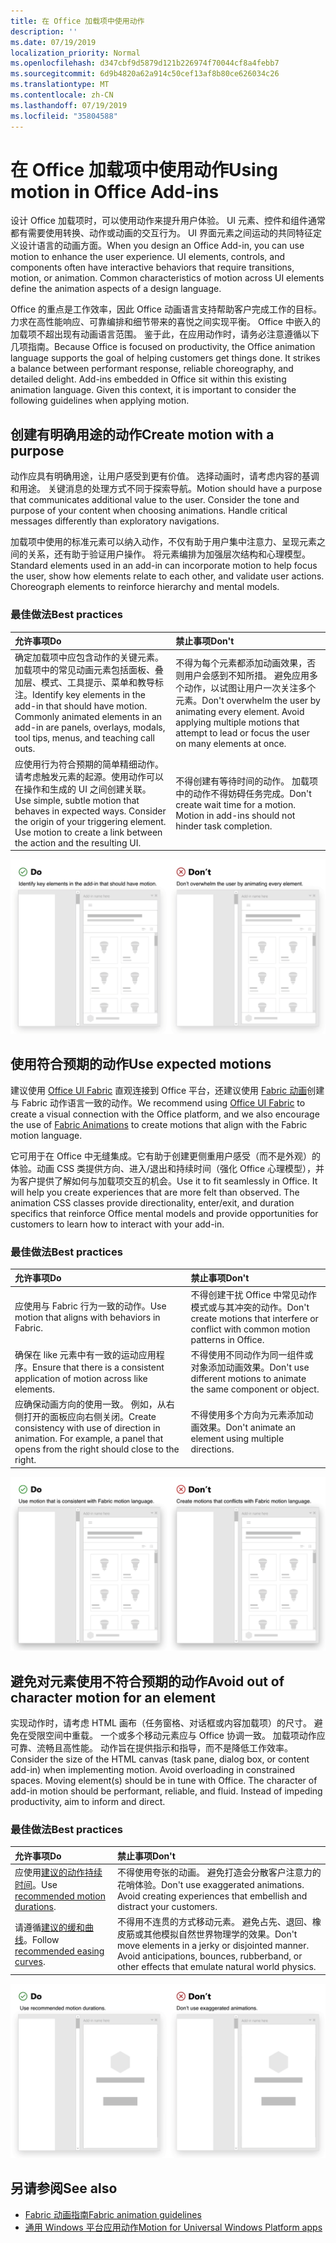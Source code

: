 ```yaml
---
title: 在 Office 加载项中使用动作
description: ''
ms.date: 07/19/2019
localization_priority: Normal
ms.openlocfilehash: d347cbf9d5879d121b226974f70044cf8a4febb7
ms.sourcegitcommit: 6d9b4820a62a914c50cef13af8b80ce626034c26
ms.translationtype: MT
ms.contentlocale: zh-CN
ms.lasthandoff: 07/19/2019
ms.locfileid: "35804588"
---
```

# <a name="using-motion-in-office-add-ins"></a><span data-ttu-id="9eb60-102">在 Office 加载项中使用动作</span><span class="sxs-lookup"><span data-stu-id="9eb60-102">Using motion in Office Add-ins</span></span>

<span data-ttu-id="9eb60-p101">设计 Office 加载项时，可以使用动作来提升用户体验。 UI 元素、控件和组件通常都有需要使用转换、动作或动画的交互行为。 UI 界面元素之间运动的共同特征定义设计语言的动画方面。</span><span class="sxs-lookup"><span data-stu-id="9eb60-p101">When you design an Office Add-in, you can use motion to enhance the user experience. UI elements, controls, and components often have interactive behaviors that require transitions, motion, or animation. Common characteristics of motion across UI elements define the animation aspects of a design language.</span></span>

<span data-ttu-id="9eb60-p102">Office 的重点是工作效率，因此 Office 动画语言支持帮助客户完成工作的目标。 力求在高性能响应、可靠编排和细节带来的喜悦之间实现平衡。 Office 中嵌入的加载项不超出现有动画语言范围。 鉴于此，在应用动作时，请务必注意遵循以下几项指南。</span><span class="sxs-lookup"><span data-stu-id="9eb60-p102">Because Office is focused on productivity, the Office animation language supports the goal of helping customers get things done. It strikes a balance between performant response, reliable choreography, and detailed delight. Add-ins embedded in Office sit within this existing animation language. Given this context, it is important to consider the following guidelines when applying motion.</span></span>


## <a name="create-motion-with-a-purpose"></a><span data-ttu-id="9eb60-110">创建有明确用途的动作</span><span class="sxs-lookup"><span data-stu-id="9eb60-110">Create motion with a purpose</span></span>

<span data-ttu-id="9eb60-p103">动作应具有明确用途，让用户感受到更有价值。 选择动画时，请考虑内容的基调和用途。 关键消息的处理方式不同于探索导航。</span><span class="sxs-lookup"><span data-stu-id="9eb60-p103">Motion should have a purpose that communicates additional value to the user. Consider the tone and purpose of your content when choosing animations. Handle critical messages differently than exploratory navigations.</span></span>

<span data-ttu-id="9eb60-p104">加载项中使用的标准元素可以纳入动作，不仅有助于用户集中注意力、呈现元素之间的关系，还有助于验证用户操作。 将元素编排为加强层次结构和心理模型。</span><span class="sxs-lookup"><span data-stu-id="9eb60-p104">Standard elements used in an add-in can incorporate motion to help focus the user, show how elements relate to each other, and validate user actions. Choreograph elements to reinforce hierarchy and mental models.</span></span>

### <a name="best-practices"></a><span data-ttu-id="9eb60-116">最佳做法</span><span class="sxs-lookup"><span data-stu-id="9eb60-116">Best practices</span></span>

|<span data-ttu-id="9eb60-117">允许事项</span><span class="sxs-lookup"><span data-stu-id="9eb60-117">Do</span></span>|<span data-ttu-id="9eb60-118">禁止事项</span><span class="sxs-lookup"><span data-stu-id="9eb60-118">Don't</span></span>|
|:-----|:-----|
|<span data-ttu-id="9eb60-p105">确定加载项中应包含动作的关键元素。 加载项中的常见动画元素包括面板、叠加层、模式、工具提示、菜单和教导标注。</span><span class="sxs-lookup"><span data-stu-id="9eb60-p105">Identify key elements in the add-in that should have motion. Commonly animated elements in an add-in are panels, overlays, modals, tool tips, menus, and teaching call outs.</span></span>| <span data-ttu-id="9eb60-p106">不得为每个元素都添加动画效果，否则用户会感到不知所措。 避免应用多个动作，以试图让用户一次关注多个元素。</span><span class="sxs-lookup"><span data-stu-id="9eb60-p106">Don't overwhelm the user by animating every element. Avoid applying multiple motions that attempt to lead or focus the user on many elements at once.</span></span> |
|<span data-ttu-id="9eb60-p107">应使用行为符合预期的简单精细动作。请考虑触发元素的起源。使用动作可以在操作和生成的 UI 之间创建关联。</span><span class="sxs-lookup"><span data-stu-id="9eb60-p107">Use simple, subtle motion that behaves in expected ways. Consider the origin of your triggering element. Use motion to create a link between the action and the resulting UI.</span></span> | <span data-ttu-id="9eb60-p108">不得创建有等待时间的动作。 加载项中的动作不得妨碍任务完成。</span><span class="sxs-lookup"><span data-stu-id="9eb60-p108">Don't create wait time for a motion. Motion in add-ins should not hinder task completion.</span></span>|

![左 gif 显示打开后移动元素最少的面板，右 gif 显示打开后包含许多移动元素的面板](../images/add-in-motion-purpose.gif)

## <a name="use-expected-motions"></a><span data-ttu-id="9eb60-129">使用符合预期的动作</span><span class="sxs-lookup"><span data-stu-id="9eb60-129">Use expected motions</span></span>

<span data-ttu-id="9eb60-130">建议使用 [Office UI Fabric](https://developer.microsoft.com/fabric) 直观连接到 Office 平台，还建议使用 [Fabric 动画](https://developer.microsoft.com/fabric#/styles/web/motion)创建与 Fabric 动作语言一致的动作。</span><span class="sxs-lookup"><span data-stu-id="9eb60-130">We recommend using [Office UI Fabric](https://developer.microsoft.com/fabric) to create a visual connection with the Office platform, and we also encourage the use of [Fabric Animations](https://developer.microsoft.com/fabric#/styles/web/motion) to create motions that align with the Fabric motion language.</span></span>

<span data-ttu-id="9eb60-p109">它可用于在 Office 中无缝集成。它有助于创建更侧重用户感受（而不是外观）的体验。动画 CSS 类提供方向、进入/退出和持续时间（强化 Office 心理模型），并为客户提供了解如何与加载项交互的机会。</span><span class="sxs-lookup"><span data-stu-id="9eb60-p109">Use it to fit seamlessly in Office. It will help you create experiences that are more felt than observed. The animation CSS classes provide directionality, enter/exit, and duration specifics that reinforce Office mental models and provide opportunities for customers to learn how to interact with your add-in.</span></span>

### <a name="best-practices"></a><span data-ttu-id="9eb60-134">最佳做法</span><span class="sxs-lookup"><span data-stu-id="9eb60-134">Best practices</span></span>

|<span data-ttu-id="9eb60-135">允许事项</span><span class="sxs-lookup"><span data-stu-id="9eb60-135">Do</span></span>|<span data-ttu-id="9eb60-136">禁止事项</span><span class="sxs-lookup"><span data-stu-id="9eb60-136">Don't</span></span>|
|:-----|:-----|
|<span data-ttu-id="9eb60-137">应使用与 Fabric 行为一致的动作。</span><span class="sxs-lookup"><span data-stu-id="9eb60-137">Use motion that aligns with behaviors in Fabric.</span></span>| <span data-ttu-id="9eb60-138">不得创建干扰 Office 中常见动作模式或与其冲突的动作。</span><span class="sxs-lookup"><span data-stu-id="9eb60-138">Don't create motions that interfere or conflict with common motion patterns in Office.</span></span>
|<span data-ttu-id="9eb60-139">确保在 like 元素中有一致的运动应用程序。</span><span class="sxs-lookup"><span data-stu-id="9eb60-139">Ensure that there is a consistent application of motion across like elements.</span></span>| <span data-ttu-id="9eb60-140">不得使用不同动作为同一组件或对象添加动画效果。</span><span class="sxs-lookup"><span data-stu-id="9eb60-140">Don't use different motions to animate the same component or object.</span></span>|
|<span data-ttu-id="9eb60-p110">应确保动画方向的使用一致。 例如，从右侧打开的面板应向右侧关闭。</span><span class="sxs-lookup"><span data-stu-id="9eb60-p110">Create consistency with use of direction in animation. For example, a panel that opens from the right should close to the right.</span></span>|<span data-ttu-id="9eb60-143">不得使用多个方向为元素添加动画效果。</span><span class="sxs-lookup"><span data-stu-id="9eb60-143">Don't animate an element using multiple directions.</span></span>

![左 gif 显示模式以预期方式打开，右 gif 显示模式以异常方式打开](../images/add-in-motion-expected.gif)

## <a name="avoid-out-of-character-motion-for-an-element"></a><span data-ttu-id="9eb60-145">避免对元素使用不符合预期的动作</span><span class="sxs-lookup"><span data-stu-id="9eb60-145">Avoid out of character motion for an element</span></span>

<span data-ttu-id="9eb60-p111">实现动作时，请考虑 HTML 画布（任务窗格、对话框或内容加载项）的尺寸。 避免在受限空间中重载。 一个或多个移动元素应与 Office 协调一致。 加载项动作应可靠、流畅且高性能。 动作旨在提供指示和指导，而不是降低工作效率。</span><span class="sxs-lookup"><span data-stu-id="9eb60-p111">Consider the size of the HTML canvas (task pane, dialog box, or content add-in) when implementing motion. Avoid overloading in constrained spaces. Moving element(s) should be in tune with Office. The character of add-in motion should be performant, reliable, and fluid. Instead of impeding productivity, aim to inform and direct.</span></span>

### <a name="best-practices"></a><span data-ttu-id="9eb60-151">最佳做法</span><span class="sxs-lookup"><span data-stu-id="9eb60-151">Best practices</span></span>

|<span data-ttu-id="9eb60-152">允许事项</span><span class="sxs-lookup"><span data-stu-id="9eb60-152">Do</span></span>|<span data-ttu-id="9eb60-153">禁止事项</span><span class="sxs-lookup"><span data-stu-id="9eb60-153">Don't</span></span>|
|:-----|:-----|
| <span data-ttu-id="9eb60-154">应使用[建议的动作持续时间](https://developer.microsoft.com/fabric#/styles/web/motion)。</span><span class="sxs-lookup"><span data-stu-id="9eb60-154">Use [recommended motion durations](https://developer.microsoft.com/fabric#/styles/web/motion).</span></span> | <span data-ttu-id="9eb60-p112">不得使用夸张的动画。 避免打造会分散客户注意力的花哨体验。</span><span class="sxs-lookup"><span data-stu-id="9eb60-p112">Don't use exaggerated animations. Avoid creating experiences that embellish and distract your customers.</span></span>
| <span data-ttu-id="9eb60-157">请遵循[建议的缓和曲线](/windows/uwp/design/motion/timing-and-easing#easing-in-fluent-motion)。</span><span class="sxs-lookup"><span data-stu-id="9eb60-157">Follow [recommended easing curves](/windows/uwp/design/motion/timing-and-easing#easing-in-fluent-motion).</span></span>  |<span data-ttu-id="9eb60-p113">不得用不连贯的方式移动元素。 避免占先、退回、橡皮筋或其他模拟自然世界物理学的效果。</span><span class="sxs-lookup"><span data-stu-id="9eb60-p113">Don't move elements in a jerky or disjointed manner. Avoid anticipations, bounces, rubberband, or other effects that emulate natural world physics.</span></span>|

![左 gif 显示使用缓和淡化效果加载磁贴，右 gif 显示使用退回效果加载磁贴](../images/add-in-motion-character.gif)

## <a name="see-also"></a><span data-ttu-id="9eb60-161">另请参阅</span><span class="sxs-lookup"><span data-stu-id="9eb60-161">See also</span></span>

* [<span data-ttu-id="9eb60-162">Fabric 动画指南</span><span class="sxs-lookup"><span data-stu-id="9eb60-162">Fabric animation guidelines</span></span>](https://developer.microsoft.com/fabric#/styles/web/motion)
* [<span data-ttu-id="9eb60-163">通用 Windows 平台应用动作</span><span class="sxs-lookup"><span data-stu-id="9eb60-163">Motion for Universal Windows Platform apps</span></span>](/windows/uwp/design/motion)
